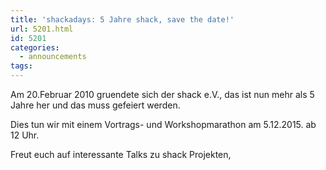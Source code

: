 ```yaml
---
title: 'shackadays: 5 Jahre shack, save the date!'
url: 5201.html
id: 5201
categories:
  - announcements
tags:
---
```


Am 20.Februar 2010 gruendete sich der shack e.V., das ist nun mehr als 5 Jahre her und das muss gefeiert werden.

Dies tun wir mit einem Vortrags- und Workshopmarathon am 5.12.2015\. ab 12 Uhr.

Freut euch auf interessante Talks zu shack Projekten,

&nbsp;